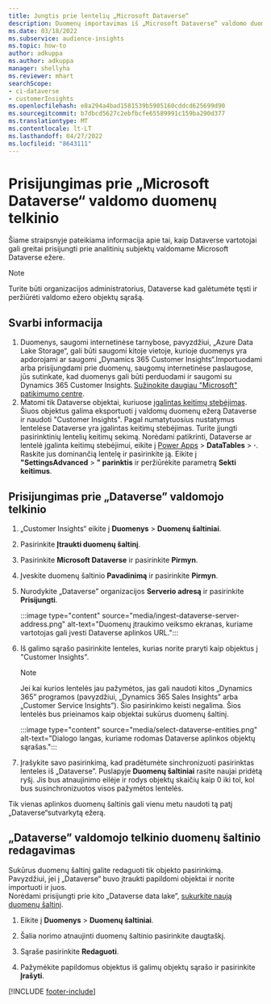 ```yaml
---
title: Jungtis prie lentelių „Microsoft Dataverse“
description: Duomenų importavimas iš „Microsoft Dataverse“ valdomo duomenų telkinio.
ms.date: 03/18/2022
ms.subservice: audience-insights
ms.topic: how-to
author: adkuppa
ms.author: adkuppa
manager: shellyha
ms.reviewer: mhart
searchScope:
- ci-dataverse
- customerInsights
ms.openlocfilehash: e8a294a4bad1581539b5905160cddcd625699d90
ms.sourcegitcommit: b7dbcd5627c2ebfbcfe65589991c159ba290d377
ms.translationtype: MT
ms.contentlocale: lt-LT
ms.lasthandoff: 04/27/2022
ms.locfileid: "8643111"
---
```

# <a name="connect-to-data-in-a-microsoft-dataverse-managed-data-lake"></a>Prisijungimas prie „Microsoft Dataverse“ valdomo duomenų telkinio

Šiame straipsnyje pateikiama informacija apie tai, kaip Dataverse vartotojai gali greitai prisijungti prie analitinių subjektų valdomame Microsoft Dataverse ežere. 

> [!NOTE]
> Turite būti organizacijos administratorius, Dataverse kad galėtumėte tęsti ir peržiūrėti valdomo ežero objektų sąrašą.

## <a name="important-considerations"></a>Svarbi informacija

1. Duomenys, saugomi internetinėse tarnybose, pavyzdžiui, „Azure Data Lake Storage“, gali būti saugomi kitoje vietoje, kurioje duomenys yra apdorojami ar saugomi „Dynamics 365 Customer Insights“.Importuodami arba prisijungdami prie duomenų, saugomų internetinėse paslaugose, jūs sutinkate, kad duomenys gali būti perduodami ir saugomi su Dynamics 365 Customer Insights. [Sužinokite daugiau "Microsoft" patikimumo centre](https://www.microsoft.com/trust-center).
2. Matomi tik Dataverse objektai, kuriuose [įgalintas keitimų stebėjimas](/power-platform/admin/enable-change-tracking-control-data-synchronization). Šiuos objektus galima eksportuoti į valdomų duomenų ežerą Dataverse ir naudoti "Customer Insights". Pagal numatytuosius nustatymus lentelėse Dataverse yra įgalintas keitimų stebėjimas. Turite įjungti pasirinktinių lentelių keitimų sekimą. Norėdami patikrinti, Dataverse ar lentelė įgalinta keitimų stebėjimui, eikite į [Power Apps](https://make.powerapps.com) > **DataTables** > **·**. Raskite jus dominančią lentelę ir pasirinkite ją. Eikite į **"SettingsAdvanced** > **" parinktis** ir peržiūrėkite parametrą **Sekti keitimus**.

## <a name="connect-to-a-dataverse-managed-lake"></a>Prisijungimas prie „Dataverse” valdomojo telkinio

1. „Customer Insights“ eikite į **Duomenys** > **Duomenų šaltiniai**.

2. Pasirinkite **Įtraukti duomenų šaltinį**.

3. Pasirinkite **Microsoft Dataverse** ir pasirinkite **Pirmyn**.

4. Įveskite duomenų šaltinio **Pavadinimą** ir pasirinkite **Pirmyn**. 

5. Nurodykite „Dataverse” organizacijos **Serverio adresą** ir pasirinkite **Prisijungti**.

   :::image type="content" source="media/ingest-dataverse-server-address.png" alt-text="Duomenų įtraukimo veiksmo ekranas, kuriame vartotojas gali įvesti Dataverse aplinkos URL.":::

6. Iš galimo sąrašo pasirinkite lenteles, kurias norite praryti kaip objektus į "Customer Insights".    

   > [!NOTE]
   > Jei kai kurios lentelės jau pažymėtos, jas gali naudoti kitos „Dynamics 365” programos (pavyzdžiui, „Dynamics 365 Sales Insights” arba „Customer Service Insights”). Šio pasirinkimo keisti negalima. Šios lentelės bus prieinamos kaip objektai sukūrus duomenų šaltinį.

   :::image type="content" source="media/select-dataverse-entities.png" alt-text="Dialogo langas, kuriame rodomas Dataverse aplinkos objektų sąrašas.":::

7. Įrašykite savo pasirinkimą, kad pradėtumėte sinchronizuoti pasirinktas lenteles iš „Dataverse”. Puslapyje **Duomenų šaltiniai** rasite naujai pridėtą ryšį. Jis bus atnaujinimo eilėje ir rodys objektų skaičių kaip 0 iki tol, kol bus susinchronizuotos visos pažymėtos lentelės.

Tik vienas aplinkos duomenų šaltinis gali vienu metu naudoti tą patį „Dataverse“sutvarkytą ežerą.

## <a name="edit-a-dataverse-managed-lake-data-source"></a>„Dataverse” valdomojo telkinio duomenų šaltinio redagavimas

Sukūrus duomenų šaltinį galite redaguoti tik objekto pasirinkimą. Pavyzdžiui, jei į „Dataverse“ buvo įtraukti papildomi objektai ir norite importuoti ir juos.    
Norėdami prisijungti prie kito „Dataverse data lake”, [sukurkite naują duomenų šaltinį](#connect-to-a-dataverse-managed-lake).

1. Eikite į **Duomenys** > **Duomenų šaltiniai**.

2. Šalia norimo atnaujinti duomenų šaltinio pasirinkite daugtaškį.

3. Sąraše pasirinkite **Redaguoti**.

4. Pažymėkite papildomus objektus iš galimų objektų sąrašo ir pasirinkite **Įrašyti**.

[!INCLUDE [footer-include](includes/footer-banner.md)]
